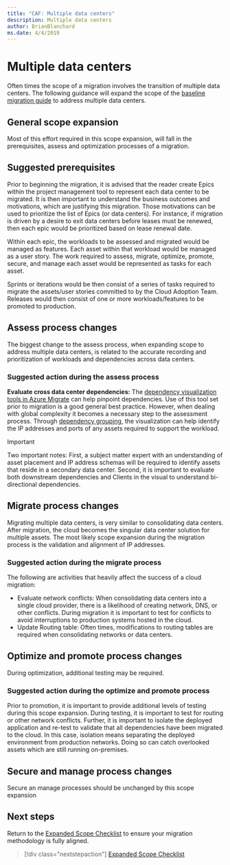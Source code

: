 ```yaml
---
title: "CAF: Multiple data centers"
description: Multiple data centers
author: BrianBlanchard
ms.date: 4/4/2019
---
```


# Multiple data centers

Often times the scope of a migration involves the transition of multiple data centers. The following guidance will expand the scope of the [baseline migration guide](../baseline-migration-guide/overview.md) to address multiple data centers.

## General scope expansion

Most of this effort required in this scope expansion, will fall in the prerequisites, assess and optimization processes of a migration.

## Suggested prerequisites

Prior to beginning the migration, it is advised that the reader create Epics within the project management tool to represent each data center to be migrated. It is then important to understand the business outcomes and motivations, which are justifying this migration. Those motivations can be used to prioritize the list of Epics (or data centers). For instance, if migration is driven by a desire to exit data centers before leases must be renewed, then each epic would be prioritized based on lease renewal date.

Within each epic, the workloads to be assessed and migrated would be managed as features. Each asset within that workload would be managed as a user story. The work required to assess, migrate, optimize, promote, secure, and manage each asset would be represented as tasks for each asset.

Sprints or iterations would be then consist of a series of tasks required to migrate the assets/user stories committed to by the Cloud Adoption Team. Releases would then consist of one or more workloads/features to be promoted to production.

## Assess process changes

The biggest change to the assess process, when expanding scope to address multiple data centers, is related to the accurate recording and prioritization of workloads and dependencies across data centers.

### Suggested action during the assess process

**Evaluate cross data center dependencies:** The [dependency visualization tools in Azure Migrate](/azure/migrate/concepts-dependency-visualization) can help pinpoint dependencies. Use of this tool set prior to migration is a good general best practice. However, when dealing with global complexity it becomes a necessary step to the assessment process. Through [dependency grouping](/azure/migrate/how-to-create-group-machine-dependencies), the visualization can help identify the IP addresses and ports of any assets required to support the workload.

> [!IMPORTANT]
> Two important notes: First, a subject matter expert with an understanding of asset placement and IP address schemas will be required to identify assets that reside in a secondary data center. Second, it is important to evaluate both downstream dependencies and Clients in the visual to understand bi-directional dependencies.

## Migrate process changes

Migrating multiple data centers, is very similar to consolidating data centers. After migration, the cloud becomes the singular data center solution for multiple assets. The most likely scope expansion during the migration process is the validation and alignment of IP addresses.

### Suggested action during the migrate process

The following are activities that heavily affect the success of a cloud migration:

- Evaluate network conflicts: When consolidating data centers into a single cloud provider, there is a likelihood of creating network, DNS, or other conflicts. During migration it is important to test for conflicts to avoid interruptions to production systems hosted in the cloud.
- Update Routing table: Often times, modifications to routing tables are required when consolidating networks or data centers.

## Optimize and promote process changes

During optimization, additional testing may be required.

### Suggested action during the optimize and promote process

Prior to promotion, it is important to provide additional levels of testing during this scope expansion. During testing, it is important to test for routing or other network conflicts. Further, it is important to isolate the deployed application and re-test to validate that all dependencies have been migrated to the cloud. In this case, isolation means separating the deployed environment from production networks. Doing so can catch overlooked assets which are still running on-premises.

## Secure and manage process changes

Secure an manage processes should be unchanged by this scope expansion

## Next steps

Return to the [Expanded Scope Checklist](./index.md) to ensure your migration methodology is fully aligned.

> [!div class="nextstepaction"]
> [Expanded Scope Checklist](./index.md)
